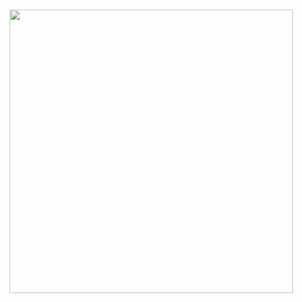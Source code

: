 ###

<div align="left">
  <img height="500" src="https://root-me-diff.vercel.app/rm-gh?nickname=Thomas-871365&gstats=show&style=midnight"  />
</div>

###
